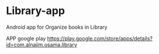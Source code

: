 # Library-app 
Android app for Organize books in Library


APP google play 
https://play.google.com/store/apps/details?id=com.alnajim.osama.library
